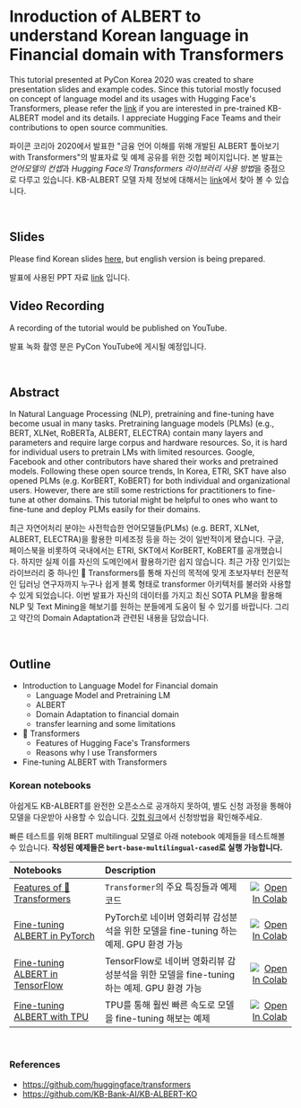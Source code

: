 # Inroduction of ALBERT to understand Korean language in Financial domain with Transformers

This tutorial presented at PyCon Korea 2020 was created to share presentation slides and example codes.
Since this tutorial mostly focused on concept of language model and its usages with Hugging Face's Transformers, 
please refer the [link](https://github.com/KB-Bank-AI/KB-ALBERT-KO) if you are interested in pre-trained KB-ALBERT model and its details.
I appreciate Hugging Face Teams and their contributions to open source communities. 

파이콘 코리아 2020에서 발표한 "금융 언어 이해를 위해 개발된 ALBERT 톺아보기 with Transformers"의 
발표자료 및 예제 공유를 위한 깃헙 페이지입니다. 본 발표는 *언어모델의 컨셉*과 *Hugging Face의 Transformers 라이브러리 사용 방법*을 
중점으로 다루고 있습니다. KB-ALBERT 모델 자체 정보에 대해서는 [link](https://github.com/KB-Bank-AI/KB-ALBERT-KO)에서 
찾아 볼 수 있습니다.

<br>

## Slides

Please find Korean slides [here](https://github.com/sackoh/pycon-korea-2020-kb-albert/blob/master/assets/PyConKR-2020_%EC%98%A4%EC%84%B1%EC%9A%B0_%EA%B8%88%EC%9C%B5%20%EC%96%B8%EC%96%B4%20%EC%9D%B4%ED%95%B4%EB%A5%BC%20%EC%9C%84%ED%95%B4%20%EA%B0%9C%EB%B0%9C%EB%90%9C%20ALBERT%20%ED%86%BA%EC%95%84%EB%B3%B4%EA%B8%B0_v1.0.pdf), but english version is being prepared.

발표에 사용된 PPT 자료 [link](https://github.com/sackoh/pycon-korea-2020-kb-albert/blob/master/assets/PyConKR-2020_%EC%98%A4%EC%84%B1%EC%9A%B0_%EA%B8%88%EC%9C%B5%20%EC%96%B8%EC%96%B4%20%EC%9D%B4%ED%95%B4%EB%A5%BC%20%EC%9C%84%ED%95%B4%20%EA%B0%9C%EB%B0%9C%EB%90%9C%20ALBERT%20%ED%86%BA%EC%95%84%EB%B3%B4%EA%B8%B0_v1.0.pdf) 입니다.

## Video Recording

A recording of the tutorial would be published on YouTube.

발표 녹화 촬영 분은 PyCon YouTube에 게시될 예정입니다.

<br>

## Abstract
In Natural Language Processing (NLP), pretraining and fine-tuning have become usual in many tasks. 
Pretraining language models (PLMs) (e.g., BERT, XLNet, RoBERTa, ALBERT, ELECTRA) contain many layers and parameters 
and require large corpus and hardware resources.
So, it is hard for individual users to pretrain LMs with limited resources. 
Google, Facebook and other contributors have shared their works and pretrained models. 
Following these open source trends, In Korea, ETRI, SKT have also opened PLMs (e.g. KorBERT, KoBERT) for both individual 
and organizational users.
However, there are still some restrictions for practitioners to fine-tune at other domains.
This tutorial might be helpful to ones who want to fine-tune and deploy PLMs easily for their domains.

최근 자연어처리 분야는 사전학습한 언어모델들(PLMs) (e.g. BERT, XLNet, ALBERT, ELECTRA)을 활용한 미세조정 등을 하는 것이 
일반적이게 됐습니다. 구글, 페이스북을 비롯하여 국내에서는 ETRI, SKT에서 KorBERT, KoBERT를 공개했습니다.
하지만 실제 이를 자신의 도메인에서 활용하기란 쉽지 않습니다. 최근 가장 인기있는 라이브러리 중 하나인 🤗 Transformers를 
통해 자신의 목적에 맞게 초보자부터 전문적인 딥러닝 연구자까지 누구나 쉽게 블록 형태로 transformer 아키텍처를 불러와 
사용할 수 있게 되었습니다. 이번 발표가 자신의 데이터를 가지고 최신 SOTA PLM을 활용해 NLP 및 Text Mining을 해보기를 
원하는 분들에게 도움이 될 수 있기를 바랍니다. 그리고 약간의 Domain Adaptation과 관련된 내용을 담았습니다.

<br>

## Outline

- Introduction to Language Model for Financial domain
    - Language Model and Pretraining LM
    - ALBERT
    - Domain Adaptation to financial domain
    - transfer learning and some limitations
- 🤗 Transformers
    - Features of Hugging Face's Transformers
    - Reasons why I use Transformers
- Fine-tuning ALBERT with Transformers 

### Korean notebooks

아쉽게도 KB-ALBERT를 완전한 오픈소스로 공개하지 못하여, 별도 신청 과정을 통해야 모델을 다운받아 사용할 수 있습니다.
[깃헙 링크](https://github.com/KB-Bank-AI/KB-ALBERT-KO/tree/master/kb-albert-char)에서 신청방법을 확인해주세요.

빠른 테스트를 위해 BERT multilingual 모델로 아래 notebook 예제들을 테스트해볼 수 있습니다.
**작성된 예제들은 `bert-base-multilingual-cased`로 실행 가능합니다.**

| Notebooks | Description |  |
|:--- | :--- | ---: |
| [Features of 🤗 Transformers](https://github.com/sackoh/pycon-korea-2020-kb-albert/blob/master/01-Features-of-Transformers.ipynb) | `Transformer`의 주요 특징들과 예제 코드 | [![Open In Colab](https://colab.research.google.com/assets/colab-badge.svg)](https://colab.research.google.com/github/sackoh/pycon-korea-2020-kb-albert/blob/master/01-Features-of-Transformers.ipynb) |
| [Fine-tuning ALBERT in PyTorch](https://github.com/sackoh/pycon-korea-2020-kb-albert/blob/master/02-Fine-tuning-ALBERT-in-PyTorch.ipynb) | PyTorch로 네이버 영화리뷰 감성분석을 위한 모델을 fine-tuning 하는 예제. GPU 환경 가능 | [![Open In Colab](https://colab.research.google.com/assets/colab-badge.svg)](https://colab.research.google.com/github/sackoh/pycon-korea-2020-kb-albert/blob/master/02-Fine-tuning-ALBERT-in-PyTorch.ipynb) |
| [Fine-tuning ALBERT in TensorFlow](https://github.com/sackoh/pycon-korea-2020-kb-albert/blob/master/03-Fine-tuning-ALBERT-in-TensorFlow.ipynb) | TensorFlow로 네이버 영화리뷰 감성분석을 위한 모델을 fine-tuning 하는 예제. GPU 환경 가능 | [![Open In Colab](https://colab.research.google.com/assets/colab-badge.svg)](https://colab.research.google.com/github/sackoh/pycon-korea-2020-kb-albert/blob/master/03-Fine-tuning-ALBERT-in-TensorFlow.ipynb) |
| [Fine-tuning ALBERT with TPU](https://github.com/sackoh/pycon-korea-2020-kb-albert/blob/master/04-Fine-tuning-ALBERT-with-TPU.ipynb) | TPU를 통해 훨씬 빠른 속도로 모델을 fine-tuning 해보는 예제 | [![Open In Colab](https://colab.research.google.com/assets/colab-badge.svg)](https://colab.research.google.com/github/sackoh/pycon-korea-2020-kb-albert/blob/master/04-Fine-tuning-ALBERT-with-TPU.ipynb) |

<br>

### References
- https://github.com/huggingface/transformers
- https://github.com/KB-Bank-AI/KB-ALBERT-KO
